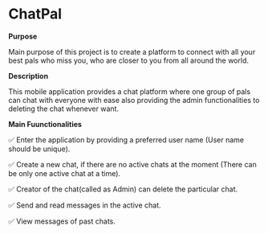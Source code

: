 # ChatPal

**Purpose**

Main purpose of this project is to create a platform to connect with all your best pals who miss you, who are closer to you from all around the world.

**Description**

This mobile application provides a chat platform where one group of pals can chat with everyone with ease also providing the admin functionalities to  deleting the chat whenever want.

**Main Fuunctionalities**

✅ Enter the application by providing a preferred user name (User name should be unique).

✅ Create a new chat, if there are no active chats at the moment (There can be only one active chat at a time).

✅ Creator of the chat(called as Admin) can delete the particular chat.

✅ Send and read messages in the active chat.

✅ View messages of past chats.

